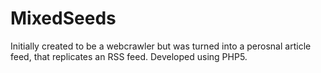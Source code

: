 # MixedSeeds

Initially created to be a webcrawler but was turned into a perosnal article feed, that replicates an RSS feed. Developed using PHP5.
